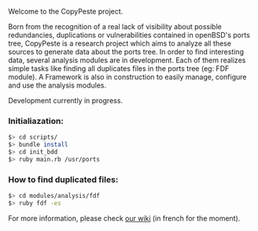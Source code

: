 Welcome to the CopyPeste project.

Born from the recognition of a real lack of visibility about possible redundancies, duplications or vulnerabilities contained in openBSD's ports tree, CopyPeste is a research project which aims to analyze all these sources to generate data about the ports tree.
In order to find interesting data, several analysis modules are in development. Each of them  realizes simple tasks like finding all duplicates files in the ports tree (eg: FDF module). A Framework is also in construction to easily manage, configure and use the analysis modules.

Development currently in progress.

### Initialiazation:

```sh
$> cd scripts/
$> bundle install
$> cd init_bdd
$> ruby main.rb /usr/ports
```

### How to find duplicated files:

```sh
$> cd modules/analysis/fdf
$> ruby fdf -es
```

For more information, please check [our wiki](https://github.com/CopyPeste/CopyPeste/wiki) (in french for the moment). 
